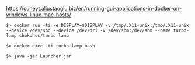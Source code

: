 
https://cuneyt.aliustaoglu.biz/en/running-gui-applications-in-docker-on-windows-linux-mac-hosts/

    $> docker run -ti -e DISPLAY=$DISPLAY -v /tmp/.X11-unix:/tmp/.X11-unix --device /dev/snd --device /dev/dri -v /dev/shm:/dev/shm --name turbo-lamp shokohsc/turbo-lamp

    $> docker exec -ti turbo-lamp bash 
    
    $> java -jar Launcher.jar
